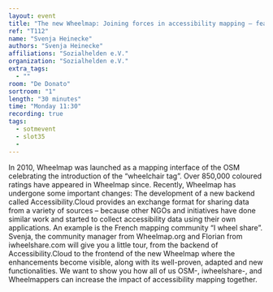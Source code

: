 ```yaml
---
layout: event
title: "The new Wheelmap: Joining forces in accessibility mapping – feat.: “I Wheel Share”"
ref: "T112"
name: "Svenja Heinecke"
authors: "Svenja Heinecke"
affiliations: "Sozialhelden e.V."
organization: "Sozialhelden e.V."
extra_tags:
  - ""
room: "De Donato"
sortroom: "1"
length: "30 minutes"
time: "Monday 11:30"
recording: true
tags:
  - sotmevent
  - slot35
  - 
---
```

In 2010, Wheelmap was launched as a mapping interface of the OSM celebrating the introduction of the “wheelchair tag”. Over 850,000 coloured ratings have appeared in Wheelmap since. Recently, Wheelmap has undergone some important changes: The development of a new backend called Accessibility.Cloud provides an exchange format for sharing data from a variety of sources – because other NGOs and initiatives have done similar work and started to collect accessibility data using their own applications. An example is the French mapping community “I wheel share”. 
Svenja, the community manager from Wheelmap.org and Florian from iwheelshare.com will give you a little tour, from the backend of Accessibility.Cloud to the frontend of the new Wheelmap where the enhancements become visible, along with its well-proven, adapted and new functionalities. We want to show you how all of us OSM-, iwheelshare-, and Wheelmappers can increase the impact of accessibility mapping together.